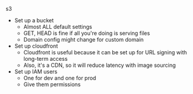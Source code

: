 s3
- Set up a bucket
  - Almost ALL default settings
  - GET, HEAD is fine if all you're doing is serving files
  - Domain config might change for custom domain
- Set up cloudfront
  - Cloudfront is useful because it can be set up for URL signing with long-term access
  - Also, it's a CDN, so it will reduce latency with image sourcing
- Set up IAM users
  - One for dev and one for prod
  - Give them permissions